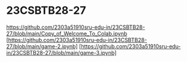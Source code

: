 
# 23CSBTB28-27
https://github.com/2303a51910sru-edu-in/23CSBTB28-27/blob/main/Copy_of_Welcome_To_Colab.ipynb
[https://github.com/2303a51910sru-edu-in/23CSBTB28-27/blob/main/game-2.ipynb]
[https://github.com/2303a51910sru-edu-in/23CSBTB28-27/blob/main/game-3.ipynb]
